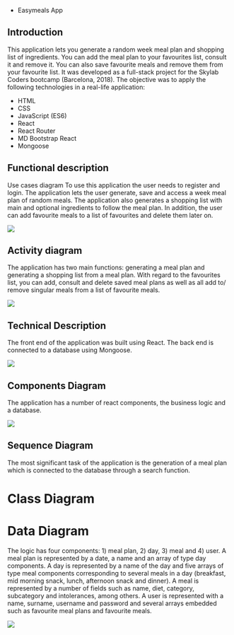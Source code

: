 * Easymeals App

## Introduction
This application lets you generate a random week meal plan and shopping list of ingredients. You can add the meal plan to your favourites list, consult it and remove it. You can also save favourite meals and remove them from your favourite list.
It was developed as a full-stack project for the Skylab Coders bootcamp (Barcelona, 2018). The objective was to apply the following technologies in a real-life application:

- HTML
- CSS
- JavaScript (ES6)
- React
- React Router
- MD Bootstrap React
- Mongoose

## Functional description
Use cases diagram
To use this application the user needs to register and login. The application lets the user generate, save and access a week meal plan of random meals. The application also generates a shopping list with main and optional ingredients to follow the meal plan. In addition, the user can add favourite meals to a list of favourites and delete them later on.

![](/use_cases_diagram.png)

## Activity diagram
The application has two main functions: generating a meal plan and generating a shopping list from a meal plan. With regard to the favourites list, you can add, consult and delete saved meal plans as well as all add to/ remove singular meals from a list of favourite meals.

![](/activity_diagram.png)

## Technical Description
The front end of the application was built using React. The back end is connected to a database using Mongoose. 

![](/block_diagram.png)

## Components Diagram
The application has a number of react components, the business logic and a database.

![](/components_diagram.png)

## Sequence Diagram
The most significant task of the application is the generation of a meal plan which is connected to the database through a search function.

# Class Diagram

# Data Diagram

The logic has four components: 1) meal plan, 2) day, 3) meal and 4) user. A meal plan is represented by a date, a name and an array of type day components. A day is represented by a name of the day and five arrays of type meal components corresponding to several meals in a day (breakfast, mid morning snack, lunch, afternoon snack and dinner). A meal is represented by a number of fields such as name, diet, category, subcategory and intolerances, among others. A user is represented with a name, surname, username and password and several arrays embedded such as favourite meal plans and favourite meals.

![](/data_diagram.png)